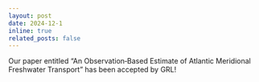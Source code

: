 ```yaml
---
layout: post
date: 2024-12-1 
inline: true
related_posts: false
---
```


Our paper entitled “An Observation‐Based Estimate of Atlantic Meridional Freshwater Transport” has been accepted by GRL!



